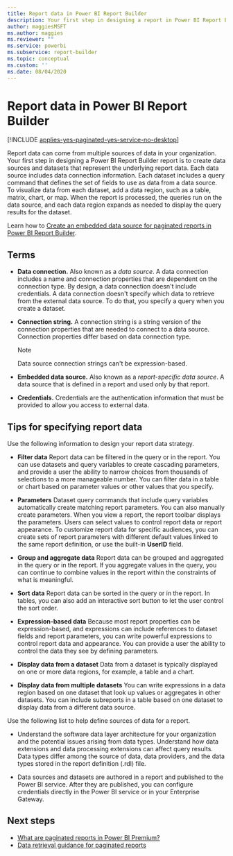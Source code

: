 ```yaml
---
title: Report data in Power BI Report Builder
description: Your first step in designing a report in Power BI Report Builder is to create data sources and datasets that represent the underlying report data.
author: maggiesMSFT
ms.author: maggies
ms.reviewer: ""
ms.service: powerbi
ms.subservice: report-builder
ms.topic: conceptual
ms.custom: ''
ms.date: 08/04/2020
---
```


# Report data in Power BI Report Builder

[!INCLUDE [applies-yes-paginated-yes-service-no-desktop](../includes/applies-yes-paginated-yes-service-no-desktop.md)] 

Report data can come from multiple sources of data in your organization. Your first step in designing a Power BI Report Builder report is to create data sources and datasets that represent the underlying report data. Each data source includes data connection information. Each dataset includes a query command that defines the set of fields to use as data from a data source. To visualize data from each dataset, add a data region, such as a table, matrix, chart, or map. When the report is processed, the queries run on the data source, and each data region expands as needed to display the query results for the dataset.  

Learn how to [Create an embedded data source for paginated reports in Power BI Report Builder](paginated-reports-embedded-data-source.md).


##  <a name="BkMk_ReportDataTerms"></a> Terms  
  
- **Data connection.** Also known as a *data source*. A data connection includes a name and connection properties that are dependent on the connection type. By design, a data connection doesn't include credentials. A data connection doesn't specify which data to retrieve from the external data source. To do that, you specify a query when you create a dataset.  
  
- **Connection string.** A connection string is a string version of the connection properties that are needed to connect to a data source. Connection properties differ based on data connection type. 

    > [!NOTE]
    > Data source connection strings can't be expression-based.
  
- **Embedded data source.** Also known as a *report-specific data source*. A data source that is defined in a report and used only by that report.  
  
- **Credentials.** Credentials are the authentication information that must be provided to allow you access to external data.  
  
##  <a name="BkMk_ReportDataTips"></a> Tips for specifying report data

 Use the following information to design your report data strategy.  
  
- **Filter data** Report data can be filtered in the query or in the report. You can use datasets and query variables to create cascading parameters, and provide a user the ability to narrow choices from thousands of selections to a more manageable number. You can filter data in a table or chart based on parameter values or other values that you specify.  
  
- **Parameters** Dataset query commands that include query variables automatically create matching report parameters. You can also manually create parameters. When you view a report, the report toolbar displays the parameters. Users can select values to control report data or report appearance. To customize report data for specific audiences, you can create sets of report parameters with different default values linked to the same report definition, or use the built-in **UserID** field. 
  
- **Group and aggregate data** Report data can be grouped and aggregated in the query or in the report. If you aggregate values in the query, you can continue to combine values in the report within the constraints of what is meaningful.  
  
- **Sort data** Report data can be sorted in the query or in the report. In tables, you can also add an interactive sort button to let the user control the sort order.  
  
- **Expression-based data** Because most report properties can be expression-based, and expressions can include references to dataset fields and report parameters, you can write powerful expressions to control report data and appearance. You can provide a user the ability to control the data they see by defining parameters.  
  
- **Display data from a dataset** Data from a dataset is typically displayed on one or more data regions, for example, a table and a chart.  
  
- **Display data from multiple datasets**  You can write expressions in a data region based on one dataset that look up values or aggregates in other datasets. You can include subreports in a table based on one dataset to display data from a different data source.  
  
 Use the following list to help define sources of data for a report.  
  
- Understand the software data layer architecture for your organization and the potential issues arising from data types. Understand how data extensions and data processing extensions can affect query results. Data types differ among the source of data, data providers, and the data types stored in the report definition (.rdl) file.  
  
- Data sources and datasets are authored in a report and published to the Power BI service. After they are published, you can configure credentials directly in the Power BI service or in your Enterprise Gateway. 

## Next steps

- [What are paginated reports in Power BI Premium?](paginated-reports-report-builder-power-bi.md)  
- [Data retrieval guidance for paginated reports](../guidance/report-paginated-data-retrieval.md)
